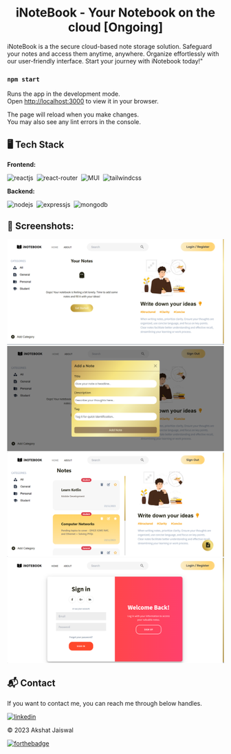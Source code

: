 <h1 align="center">iNoteBook - Your Notebook on the cloud [Ongoing]</h1>

<p>iNoteBook is a the secure cloud-based note storage solution. Safeguard your notes and access them anytime, anywhere. Organize effortlessly with our user-friendly interface. Start your journey with iNotebook today!"</p>

<!-- [Visit Now]() 🚀 -->
### `npm start`

Runs the app in the development mode.\
Open [http://localhost:3000](http://localhost:3000) to view it in your browser.

The page will reload when you make changes.\
You may also see any lint errors in the console.

## 🖥️ Tech Stack
**Frontend:**

![reactjs](https://img.shields.io/badge/React-20232A?style=for-the-badge&logo=react&logoColor=61DAFB)&nbsp;
![react-router](https://img.shields.io/badge/React_Router-CA4245?style=for-the-badge&logo=react-router&logoColor=white)&nbsp;
![MUI](https://img.shields.io/badge/Material--UI-0081CB?style=for-the-badge&logo=material-ui&logoColor=white)&nbsp;
![tailwindcss](https://img.shields.io/badge/Tailwind_CSS-38B2AC?style=for-the-badge&logo=tailwind-css&logoColor=white)&nbsp;

**Backend:**

![nodejs](https://img.shields.io/badge/Node.js-43853D?style=for-the-badge&logo=node.js&logoColor=white)&nbsp;
![expressjs](https://img.shields.io/badge/Express.js-F7DF1E?style=for-the-badge&logo=express&logoColor=black)&nbsp;
![mongodb](https://img.shields.io/badge/MongoDB-%234ea94b.svg?style=for-the-badge&logo=mongodb&logoColor=white)&nbsp;



<!-- ## 📌 Key Features:
<dl>
<dt>Explore Various News Categories:</dt><dd> Explore a diverse range of news categories, including General, Business, Entertainment, Health, Science, Sports, and Technology.</dd>

<dt>Instant Search Functionality:</dt><dd> Quickly find articles on any topic with real-time search, ensuring you stay updated with the latest news that matters to you.</dd>

<dt>User-Friendly Navigation:</dt><dd> Navigate effortlessly through the app using an intuitive and collapsible menu, optimized for mobile devices.</dd>

<dt>Responsive Design:</dt><dd> Enjoy a seamless viewing experience across different devices, as NewsRadar's responsive design adapts to both desktop and mobile screens.</dd>
</dl>
<dt>Modern Web Technologies:</dt><dd> Built using cutting-edge web technologies such as React, Tailwind and React Router, ensuring a modern and feature-rich application.</dd>
</dl>
<dt>Stay Up-to-Date Easily:</dt><dd> Stay informed without hassle using NewsRadar's user-friendly interface, providing you with the latest news updates at your fingertips.</dd>
</dl> -->

## 📌 Screenshots:
![home](/img/Empty.png)
![add](/img/addnote.png)
![notes](/img/notes.png)
![login](/img/Login.png)


<h2>📬 Contact</h2>

If you want to contact me, you can reach me through below handles.

[![linkedin](https://img.shields.io/badge/LinkedIn-0077B5?style=for-the-badge&logo=linkedin&logoColor=white)](https://www.linkedin.com/in/akshat-jaiswal-4664a2197)

© 2023 Akshat Jaiswal

[![forthebadge](https://forthebadge.com/images/badges/built-with-love.svg)](https://forthebadge.com)


